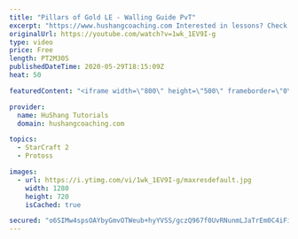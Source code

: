 ```yaml
---
title: "Pillars of Gold LE - Walling Guide PvT"
excerpt: "https://www.hushangcoaching.com Interested in lessons? Check out the website for more information ------------------------------------------------------------------------------------------------------- Want to support HuShang Tutorials directly? Patreon is a website where you can contribute a monthly"
originalUrl: https://youtube.com/watch?v=1wk_1EV9I-g
type: video
price: Free
length: PT2M30S
publishedDateTime: 2020-05-29T18:15:09Z
heat: 50

featuredContent: "<iframe width=\"800\" height=\"500\" frameborder=\"0\" src=\"https://www.youtube.com/embed/1wk_1EV9I-g\" allow=\"accelerometer; autoplay; encrypted-media; gyroscope; picture-in-picture\" allowfullscreen></iframe>"

provider:
  name: HuShang Tutorials
  domain: hushangcoaching.com

topics:
  - StarCraft 2
  - Protoss

images:
  - url: https://i.ytimg.com/vi/1wk_1EV9I-g/maxresdefault.jpg
    width: 1280
    height: 720
    isCached: true

secured: "o6SIMw4spsOAYbyGmvOTWeub+hyYVSS/gczQ967f0UvRNunmLJaTrEm0C4iFiIkX5zvt7wSV+fwWTuYf+M6/dIGyFuQ7FFcBWYNSdO0GTuqz/y7C4bAXiKk4MftwskMJwqNuFaUgL1ajbC2OrHuSCd4q65PqgCYzlhBCJmICn5ISLLXsyTgq34PKyNYI+C8vjn+LoRkGiBvstNTzKH7Ea4DCJKLG3psMvky4eb/D7PnEk5+vtg/4OMkpbg7yiivJaPu2mI12fIFW8snS4l1GzWbmXgpUkRwh9/wNBegFPBUm6AS7DuLqXdMdFU2hys7mE+nu2NFfENe+KusZPIPWk1htlLh6iutihqK2FFPAqSmua8qW5qcdWEWeam1G+55HEEtHusPQf3BGa7+61CfOrM6wna6m1uSqXens0sAiVdU=;h4DBzRhk8iNX8XoEM0KE5g=="
---
```


